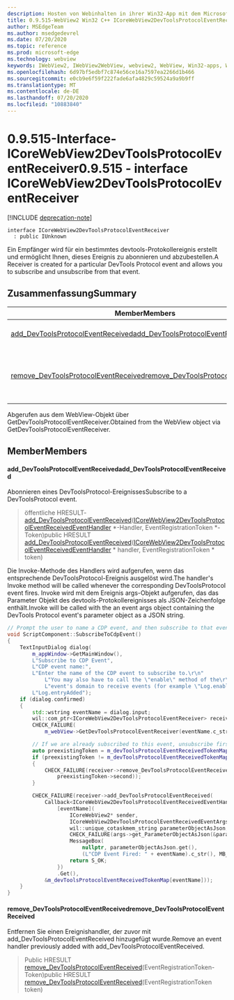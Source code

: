 ```yaml
---
description: Hosten von Webinhalten in ihrer Win32-App mit dem Microsoft Edge WebView2-Steuerelement
title: 0.9.515-WebView2 Win32 C++ ICoreWebView2DevToolsProtocolEventReceiver
author: MSEdgeTeam
ms.author: msedgedevrel
ms.date: 07/20/2020
ms.topic: reference
ms.prod: microsoft-edge
ms.technology: webview
keywords: IWebView2, IWebView2WebView, webview2, WebView, Win32-apps, Win32, Edge, ICoreWebView2, ICoreWebView2Controller, Browser-Steuerelement, Edge-HTML
ms.openlocfilehash: 6d97bf5edbf7c874e56ce16a7597ea2266d1b466
ms.sourcegitcommit: e0cb9e6f59f222fade6afa4829c59524a9a9b9ff
ms.translationtype: MT
ms.contentlocale: de-DE
ms.lasthandoff: 07/20/2020
ms.locfileid: "10883840"
---
```

# <span data-ttu-id="4ef5f-104">0.9.515-Interface-ICoreWebView2DevToolsProtocolEventReceiver</span><span class="sxs-lookup"><span data-stu-id="4ef5f-104">0.9.515 - interface ICoreWebView2DevToolsProtocolEventReceiver</span></span> 

[!INCLUDE [deprecation-note](../../includes/deprecation-note.md)]

```
interface ICoreWebView2DevToolsProtocolEventReceiver
  : public IUnknown
```

<span data-ttu-id="4ef5f-105">Ein Empfänger wird für ein bestimmtes devtools-Protokollereignis erstellt und ermöglicht Ihnen, dieses Ereignis zu abonnieren und abzubestellen.</span><span class="sxs-lookup"><span data-stu-id="4ef5f-105">A Receiver is created for a particular DevTools Protocol event and allows you to subscribe and unsubscribe from that event.</span></span>

## <span data-ttu-id="4ef5f-106">Zusammenfassung</span><span class="sxs-lookup"><span data-stu-id="4ef5f-106">Summary</span></span>

 <span data-ttu-id="4ef5f-107">Member</span><span class="sxs-lookup"><span data-stu-id="4ef5f-107">Members</span></span>                        | <span data-ttu-id="4ef5f-108">Beschreibungen</span><span class="sxs-lookup"><span data-stu-id="4ef5f-108">Descriptions</span></span>
--------------------------------|---------------------------------------------
[<span data-ttu-id="4ef5f-109">add_DevToolsProtocolEventReceived</span><span class="sxs-lookup"><span data-stu-id="4ef5f-109">add_DevToolsProtocolEventReceived</span></span>](#add_devtoolsprotocoleventreceived) | <span data-ttu-id="4ef5f-110">Abonnieren eines DevToolsProtocol-Ereignisses</span><span class="sxs-lookup"><span data-stu-id="4ef5f-110">Subscribe to a DevToolsProtocol event.</span></span>
[<span data-ttu-id="4ef5f-111">remove_DevToolsProtocolEventReceived</span><span class="sxs-lookup"><span data-stu-id="4ef5f-111">remove_DevToolsProtocolEventReceived</span></span>](#remove_devtoolsprotocoleventreceived) | <span data-ttu-id="4ef5f-112">Entfernen Sie einen Ereignishandler, der zuvor mit add_DevToolsProtocolEventReceived hinzugefügt wurde.</span><span class="sxs-lookup"><span data-stu-id="4ef5f-112">Remove an event handler previously added with add_DevToolsProtocolEventReceived.</span></span>

<span data-ttu-id="4ef5f-113">Abgerufen aus dem WebView-Objekt über GetDevToolsProtocolEventReceiver.</span><span class="sxs-lookup"><span data-stu-id="4ef5f-113">Obtained from the WebView object via GetDevToolsProtocolEventReceiver.</span></span>

## <span data-ttu-id="4ef5f-114">Member</span><span class="sxs-lookup"><span data-stu-id="4ef5f-114">Members</span></span>

#### <span data-ttu-id="4ef5f-115">add_DevToolsProtocolEventReceived</span><span class="sxs-lookup"><span data-stu-id="4ef5f-115">add_DevToolsProtocolEventReceived</span></span> 

<span data-ttu-id="4ef5f-116">Abonnieren eines DevToolsProtocol-Ereignisses</span><span class="sxs-lookup"><span data-stu-id="4ef5f-116">Subscribe to a DevToolsProtocol event.</span></span>

> <span data-ttu-id="4ef5f-117">öffentliche HRESULT- [add_DevToolsProtocolEventReceived](#add_devtoolsprotocoleventreceived)([ICoreWebView2DevToolsProtocolEventReceivedEventHandler](icorewebview2devtoolsprotocoleventreceivedeventhandler.md) \*-Handler, EventRegistrationToken \*-Token)</span><span class="sxs-lookup"><span data-stu-id="4ef5f-117">public HRESULT [add_DevToolsProtocolEventReceived](#add_devtoolsprotocoleventreceived)([ICoreWebView2DevToolsProtocolEventReceivedEventHandler](icorewebview2devtoolsprotocoleventreceivedeventhandler.md) \* handler, EventRegistrationToken \* token)</span></span>

<span data-ttu-id="4ef5f-118">Die Invoke-Methode des Handlers wird aufgerufen, wenn das entsprechende DevToolsProtocol-Ereignis ausgelöst wird.</span><span class="sxs-lookup"><span data-stu-id="4ef5f-118">The handler's Invoke method will be called whenever the corresponding DevToolsProtocol event fires.</span></span> <span data-ttu-id="4ef5f-119">Invoke wird mit dem Ereignis args-Objekt aufgerufen, das das Parameter Objekt des devtools-Protokollereignisses als JSON-Zeichenfolge enthält.</span><span class="sxs-lookup"><span data-stu-id="4ef5f-119">Invoke will be called with the an event args object containing the DevTools Protocol event's parameter object as a JSON string.</span></span>

```cpp
// Prompt the user to name a CDP event, and then subscribe to that event.
void ScriptComponent::SubscribeToCdpEvent()
{
    TextInputDialog dialog(
        m_appWindow->GetMainWindow(),
        L"Subscribe to CDP Event",
        L"CDP event name:",
        L"Enter the name of the CDP event to subscribe to.\r\n"
            L"You may also have to call the \"enable\" method of the\r\n"
            L"event's domain to receive events (for example \"Log.enable\").\r\n",
        L"Log.entryAdded");
    if (dialog.confirmed)
    {
        std::wstring eventName = dialog.input;
        wil::com_ptr<ICoreWebView2DevToolsProtocolEventReceiver> receiver;
        CHECK_FAILURE(
            m_webView->GetDevToolsProtocolEventReceiver(eventName.c_str(), &receiver));

        // If we are already subscribed to this event, unsubscribe first.
        auto preexistingToken = m_devToolsProtocolEventReceivedTokenMap.find(eventName);
        if (preexistingToken != m_devToolsProtocolEventReceivedTokenMap.end())
        {
            CHECK_FAILURE(receiver->remove_DevToolsProtocolEventReceived(
                preexistingToken->second));
        }

        CHECK_FAILURE(receiver->add_DevToolsProtocolEventReceived(
            Callback<ICoreWebView2DevToolsProtocolEventReceivedEventHandler>(
                [eventName](
                    ICoreWebView2* sender,
                    ICoreWebView2DevToolsProtocolEventReceivedEventArgs* args) -> HRESULT {
                    wil::unique_cotaskmem_string parameterObjectAsJson;
                    CHECK_FAILURE(args->get_ParameterObjectAsJson(&parameterObjectAsJson));
                    MessageBox(
                        nullptr, parameterObjectAsJson.get(),
                        (L"CDP Event Fired: " + eventName).c_str(), MB_OK);
                    return S_OK;
                })
                .Get(),
            &m_devToolsProtocolEventReceivedTokenMap[eventName]));
    }
}
```

#### <span data-ttu-id="4ef5f-120">remove_DevToolsProtocolEventReceived</span><span class="sxs-lookup"><span data-stu-id="4ef5f-120">remove_DevToolsProtocolEventReceived</span></span> 

<span data-ttu-id="4ef5f-121">Entfernen Sie einen Ereignishandler, der zuvor mit add_DevToolsProtocolEventReceived hinzugefügt wurde.</span><span class="sxs-lookup"><span data-stu-id="4ef5f-121">Remove an event handler previously added with add_DevToolsProtocolEventReceived.</span></span>

> <span data-ttu-id="4ef5f-122">Public HRESULT [remove_DevToolsProtocolEventReceived](#remove_devtoolsprotocoleventreceived)(EventRegistrationToken-Token)</span><span class="sxs-lookup"><span data-stu-id="4ef5f-122">public HRESULT [remove_DevToolsProtocolEventReceived](#remove_devtoolsprotocoleventreceived)(EventRegistrationToken token)</span></span>

